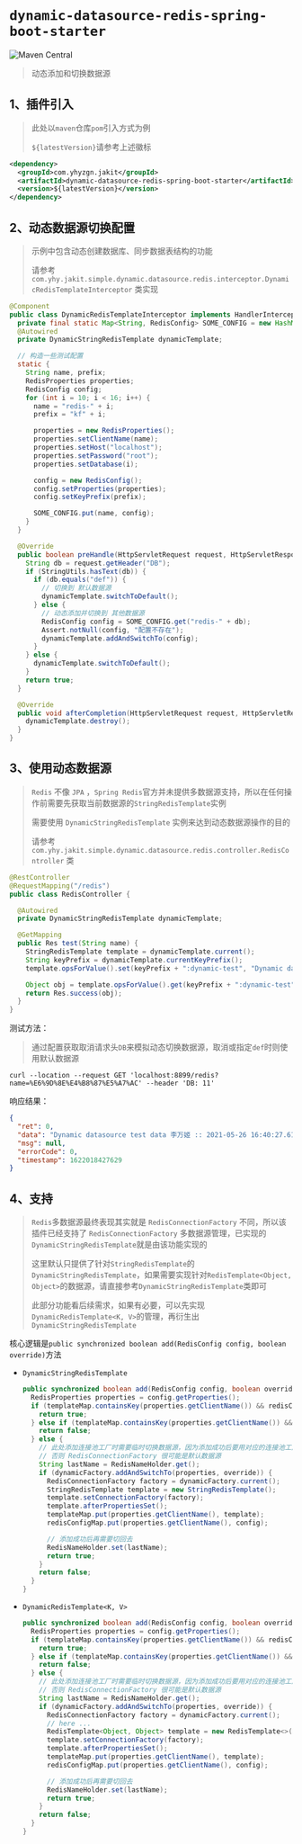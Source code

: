 # `dynamic-datasource-redis-spring-boot-starter`

![Maven Central](https://img.shields.io/maven-central/v/com.yhyzgn.jakit/dynamic-datasource-redis-spring-boot-starter?color=brightgreen&label=dynamic-datasource-redis-spring-boot-starter&logo=gradle&logoColor=orange&style=flat-square)

> 动态添加和切换数据源



## 1、插件引入

> 此处以`maven`仓库`pom`引入方式为例
>
> `${latestVersion}`请参考上述徽标

```xml
<dependency>
  <groupId>com.yhyzgn.jakit</groupId>
  <artifactId>dynamic-datasource-redis-spring-boot-starter</artifactId>
  <version>${latestVersion}</version>
</dependency>
```



## 2、动态数据源切换配置

> 示例中包含动态创建数据库、同步数据表结构的功能
>
> 请参考 `com.yhy.jakit.simple.dynamic.datasource.redis.interceptor.DynamicRedisTemplateInterceptor` 类实现

```java
@Component
public class DynamicRedisTemplateInterceptor implements HandlerInterceptor {
  private final static Map<String, RedisConfig> SOME_CONFIG = new HashMap<>();
  @Autowired
  private DynamicStringRedisTemplate dynamicTemplate;

  // 构造一些测试配置
  static {
    String name, prefix;
    RedisProperties properties;
    RedisConfig config;
    for (int i = 10; i < 16; i++) {
      name = "redis-" + i;
      prefix = "kf" + i;

      properties = new RedisProperties();
      properties.setClientName(name);
      properties.setHost("localhost");
      properties.setPassword("root");
      properties.setDatabase(i);

      config = new RedisConfig();
      config.setProperties(properties);
      config.setKeyPrefix(prefix);

      SOME_CONFIG.put(name, config);
    }
  }

  @Override
  public boolean preHandle(HttpServletRequest request, HttpServletResponse response, Object handler) throws Exception {
    String db = request.getHeader("DB");
    if (StringUtils.hasText(db)) {
      if (db.equals("def")) {
        // 切换到 默认数据源
        dynamicTemplate.switchToDefault();
      } else {
        // 动态添加并切换到 其他数据源
        RedisConfig config = SOME_CONFIG.get("redis-" + db);
        Assert.notNull(config, "配置不存在");
        dynamicTemplate.addAndSwitchTo(config);
      }
    } else {
      dynamicTemplate.switchToDefault();
    }
    return true;
  }

  @Override
  public void afterCompletion(HttpServletRequest request, HttpServletResponse response, Object handler, Exception ex) throws Exception {
    dynamicTemplate.destroy();
  }
}
```



## 3、使用动态数据源

> `Redis` 不像 `JPA` ，`Spring Redis`官方并未提供多数据源支持，所以在任何操作前需要先获取当前数据源的`StringRedisTemplate`实例
>
> 需要使用 `DynamicStringRedisTemplate` 实例来达到动态数据源操作的目的
>
> 请参考 `com.yhy.jakit.simple.dynamic.datasource.redis.controller.RedisController` 类

```java
@RestController
@RequestMapping("/redis")
public class RedisController {

  @Autowired
  private DynamicStringRedisTemplate dynamicTemplate;

  @GetMapping
  public Res test(String name) {
    StringRedisTemplate template = dynamicTemplate.current();
    String keyPrefix = dynamicTemplate.currentKeyPrefix();
    template.opsForValue().set(keyPrefix + ":dynamic-test", "Dynamic datasource test data " + name + " :: " + SystemClock.nowDate());

    Object obj = template.opsForValue().get(keyPrefix + ":dynamic-test");
    return Res.success(obj);
  }
}
```

测试方法：

> 通过配置获取取消请求头`DB`来模拟动态切换数据源，取消或指定`def`时则使用默认数据源

```shell
curl --location --request GET 'localhost:8899/redis?name=%E6%9D%8E%E4%B8%87%E5%A7%AC' --header 'DB: 11'
```

响应结果：

```json
{
  "ret": 0,
  "data": "Dynamic datasource test data 李万姬 :: 2021-05-26 16:40:27.614",
  "msg": null,
  "errorCode": 0,
  "timestamp": 1622018427629
}
```



## 4、支持

> `Redis`多数据源最终表现其实就是 `RedisConnectionFactory` 不同，所以该插件已经支持了 `RedisConnectionFactory` 多数据源管理，已实现的`DynamicStringRedisTemplate`就是由该功能实现的
>
> 这里默认只提供了针对`StringRedisTemplate`的`DynamicStringRedisTemplate`，如果需要实现针对`RedisTemplate<Object, Object>`的数据源，请直接参考`DynamicStringRedisTemplate`类即可
>
> 此部分功能看后续需求，如果有必要，可以先实现`DynamicRedisTemplate<K, V>`的管理，再衍生出`DynamicStringRedisTemplate`

核心逻辑是`public synchronized boolean add(RedisConfig config, boolean override)`方法

* `DynamicStringRedisTemplate`

  ```java
  public synchronized boolean add(RedisConfig config, boolean override) {
    RedisProperties properties = config.getProperties();
    if (templateMap.containsKey(properties.getClientName()) && redisConfigMap.containsKey(properties.getClientName())) {
      return true;
    } else if (templateMap.containsKey(properties.getClientName()) && !override) {
      return false;
    } else {
      // 此处添加连接池工厂时需要临时切换数据源，因为添加成功后要用对应的连接池工厂来创建 StringRedisTemplate
      // 否则 RedisConnectionFactory 很可能是默认数据源
      String lastName = RedisNameHolder.get();
      if (dynamicFactory.addAndSwitchTo(properties, override)) {
        RedisConnectionFactory factory = dynamicFactory.current();
        StringRedisTemplate template = new StringRedisTemplate();
        template.setConnectionFactory(factory);
        template.afterPropertiesSet();
        templateMap.put(properties.getClientName(), template);
        redisConfigMap.put(properties.getClientName(), config);
  
        // 添加成功后再需要切回去
        RedisNameHolder.set(lastName);
        return true;
      }
      return false;
    }
  }
  ```

* `DynamicRedisTemplate<K, V>`

  ```java
  public synchronized boolean add(RedisConfig config, boolean override) {
    RedisProperties properties = config.getProperties();
    if (templateMap.containsKey(properties.getClientName()) && redisConfigMap.containsKey(properties.getClientName())) {
      return true;
    } else if (templateMap.containsKey(properties.getClientName()) && !override) {
      return false;
    } else {
      // 此处添加连接池工厂时需要临时切换数据源，因为添加成功后要用对应的连接池工厂来创建 StringRedisTemplate
      // 否则 RedisConnectionFactory 很可能是默认数据源
      String lastName = RedisNameHolder.get();
      if (dynamicFactory.addAndSwitchTo(properties, override)) {
        RedisConnectionFactory factory = dynamicFactory.current();
        // here ...
        RedisTemplate<Object, Object> template = new RedisTemplate<>();
        template.setConnectionFactory(factory);
        template.afterPropertiesSet();
        templateMap.put(properties.getClientName(), template);
        redisConfigMap.put(properties.getClientName(), config);
  
        // 添加成功后再需要切回去
        RedisNameHolder.set(lastName);
        return true;
      }
      return false;
    }
  }
  ```

  
